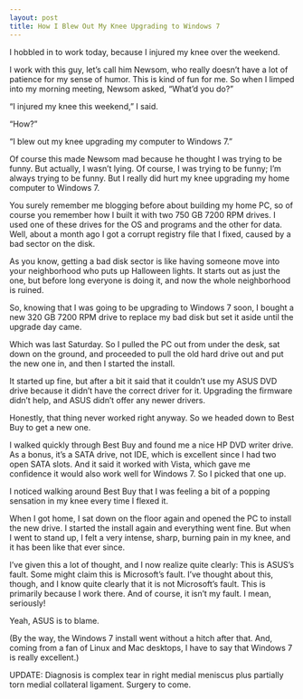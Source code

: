 ```yaml
---
layout: post
title: How I Blew Out My Knee Upgrading to Windows 7
---
```

I hobbled in to work today, because I injured my knee over the weekend.

I work with this guy, let’s call him Newsom, who really doesn’t have a lot of patience for my sense of humor.  This is kind of fun for me.  So when I limped into my morning meeting, Newsom asked, “What’d you do?”

“I injured my knee this weekend,” I said.

“How?”

“I blew out my knee upgrading my computer to Windows 7.”

Of course this made Newsom mad because he thought I was trying to be funny.  But actually, I wasn’t lying.  Of course, I was trying to be funny; I’m always trying to be funny.  But I really did hurt my knee upgrading my home computer to Windows 7.

You surely remember me blogging before about building my home PC, so of course you remember how I built it with two 750 GB 7200 RPM drives.  I used one of these drives for the OS and programs and the other for data.  Well, about a month ago I got a corrupt registry file that I fixed, caused by a bad sector on the disk.

As you know, getting a bad disk sector is like having someone move into your neighborhood who puts up Halloween lights.  It starts out as just the one, but before long everyone is doing it, and now the whole neighborhood is ruined.

So, knowing that I was going to be upgrading to Windows 7 soon, I bought a new 320 GB 7200 RPM drive to replace my bad disk but set it aside until the upgrade day came.

Which was last Saturday.  So I pulled the PC out from under the desk, sat down on the ground, and proceeded to pull the old hard drive out and put the new one in, and then I started the install.

It started up fine, but after a bit it said that it couldn’t use my ASUS DVD drive because it didn’t have the correct driver for it.  Upgrading the firmware didn’t help, and ASUS didn’t offer any newer drivers.

Honestly, that thing never worked right anyway.  So we headed down to Best Buy to get a new one.

I walked quickly through Best Buy and found me a nice HP DVD writer drive.  As a bonus, it’s a SATA drive, not IDE, which is excellent since I had two open SATA slots.  And it said it worked with Vista, which gave me confidence it would also work well for Windows 7.  So I picked that one up.

I noticed walking around Best Buy that I was feeling a bit of a popping sensation in my knee every time I flexed it.

When I got home, I sat down on the floor again and opened the PC to install the new drive.  I started the install again and everything went fine.  But when I went to stand up, I felt a very intense, sharp, burning pain in my knee, and it has been like that ever since.

I’ve given this a lot of thought, and I now realize quite clearly:  This is ASUS’s fault.  Some might claim this is Microsoft’s fault.  I’ve thought about this, though, and I know quite clearly that it is not Microsoft’s fault.  This is primarily because I work there.  And of course, it isn’t my fault.  I mean, seriously!

Yeah, ASUS is to blame.

(By the way, the Windows 7 install went without a hitch after that.  And, coming from a fan of Linux and Mac desktops, I have to say that Windows 7 is really excellent.)

UPDATE:  Diagnosis is complex tear in right medial meniscus plus partially torn medial collateral ligament.  Surgery to come.